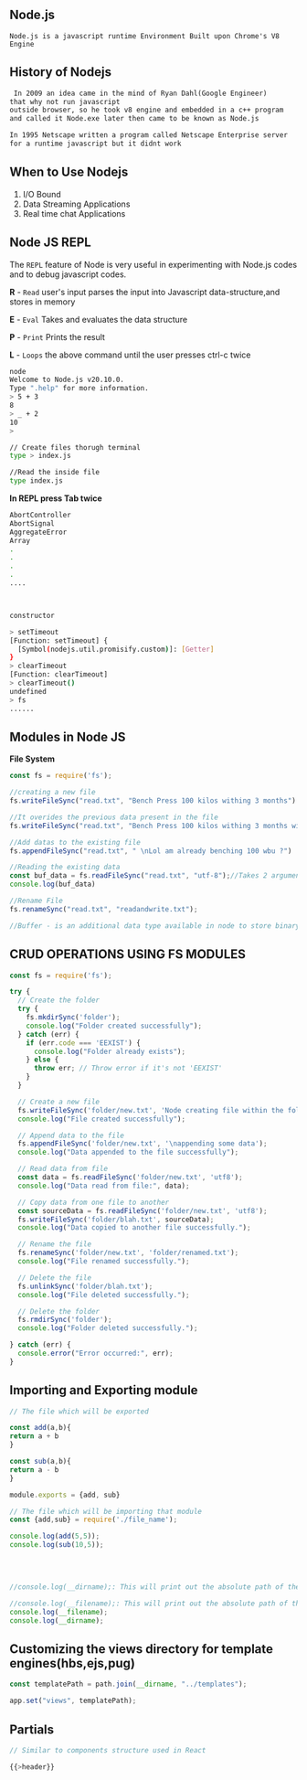 ## Node.js

``Node.js is a javascript runtime Environment Built upon Chrome's V8 Engine``

## History of Nodejs
```txt
 In 2009 an idea came in the mind of Ryan Dahl(Google Engineer)
that why not run javascript
outside browser, so he took v8 engine and embedded in a c++ program
and called it Node.exe later then came to be known as Node.js
```
```txt
In 1995 Netscape written a program called Netscape Enterprise server
for a runtime javascript but it didnt work
```

## When to Use Nodejs
1) I/O Bound
2) Data Streaming Applications
3) Real time chat Applications

## Node JS REPL

The `REPL` feature of Node is very useful in experimenting with Node.js codes and to debug javascript codes.

**R** - `Read` user's input parses the input into Javascript data-structure,and stores in memory

**E** - `Eval` Takes and evaluates the data structure

**P** - `Print` Prints the result

**L** - `Loops` the above command until the user presses ctrl-c twice

```bash
node
Welcome to Node.js v20.10.0.
Type ".help" for more information.
> 5 + 3
8
> _ + 2
10
>
```

```bash
// Create files thorugh terminal
type > index.js

//Read the inside file
type index.js
```
**In REPL press Tab twice**
```bash
AbortController
AbortSignal
AggregateError
Array
.
.
.
.
....



constructor

> setTimeout
[Function: setTimeout] {
  [Symbol(nodejs.util.promisify.custom)]: [Getter]
}
> clearTimeout
[Function: clearTimeout]
> clearTimeout()
undefined
> fs
......
```
## Modules in Node JS
**File System**
```javascript
const fs = require('fs');

//creating a new file
fs.writeFileSync("read.txt", "Bench Press 100 kilos withing 3 months")

//It overides the previous data present in the file
fs.writeFileSync("read.txt", "Bench Press 100 kilos withing 3 months will this overide the previous data")

//Add datas to the existing file
fs.appendFileSync("read.txt", " \nLol am already benching 100 wbu ?")

//Reading the existing data
const buf_data = fs.readFileSync("read.txt", "utf-8");//Takes 2 arguments file name and encoding-type
console.log(buf_data)

//Rename File
fs.renameSync("read.txt", "readandwrite.txt");

//Buffer - is an additional data type available in node to store binary datas
```

## CRUD OPERATIONS USING FS MODULES
```javascript
const fs = require('fs');

try {
  // Create the folder
  try {
    fs.mkdirSync('folder');
    console.log("Folder created successfully");
  } catch (err) {
    if (err.code === 'EEXIST') {
      console.log("Folder already exists");
    } else {
      throw err; // Throw error if it's not 'EEXIST'
    }
  }

  // Create a new file
  fs.writeFileSync('folder/new.txt', 'Node creating file within the folder');
  console.log("File created successfully");

  // Append data to the file
  fs.appendFileSync('folder/new.txt', '\nappending some data');
  console.log("Data appended to the file successfully");

  // Read data from file
  const data = fs.readFileSync('folder/new.txt', 'utf8');
  console.log("Data read from file:", data);

  // Copy data from one file to another
  const sourceData = fs.readFileSync('folder/new.txt', 'utf8');
  fs.writeFileSync('folder/blah.txt', sourceData);
  console.log("Data copied to another file successfully.");

  // Rename the file
  fs.renameSync('folder/new.txt', 'folder/renamed.txt');
  console.log("File renamed successfully.");

  // Delete the file
  fs.unlinkSync('folder/blah.txt');
  console.log("File deleted successfully.");

  // Delete the folder
  fs.rmdirSync('folder');
  console.log("Folder deleted successfully.");

} catch (err) {
  console.error("Error occurred:", err);
}

```
## Importing and Exporting module

```javascript
// The file which will be exported

const add(a,b){
return a + b
}

const sub(a,b){
return a - b
}

module.exports = {add, sub}
```

```javascript
// The file which will be importing that module
const {add,sub} = require('./file_name');

console.log(add(5,5));
console.log(sub(10,5));
```
<br>

```javascript

//console.log(__dirname);: This will print out the absolute path of the directory where the //current JavaScript file resides.

//console.log(__filename);: This will print out the absolute path of the current JavaScript //file itself.
console.log(__filename);
console.log(__dirname);
```

## Customizing the views directory for template engines(hbs,ejs,pug)

```javascript
const templatePath = path.join(__dirname, "../templates");

app.set("views", templatePath);
```

## Partials

```javascript
// Similar to components structure used in React

{{>header}}
```
